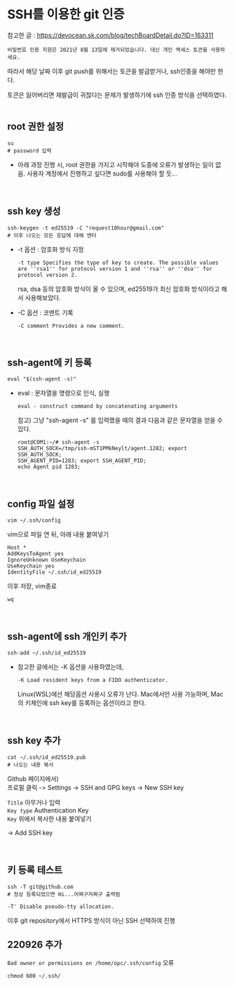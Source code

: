 # SSH를 이용한 git 인증

참고한 글 : https://devocean.sk.com/blog/techBoardDetail.do?ID=163311

`비밀번호 인증 지원은 2021년 8월 13일에 제거되었습니다. 대신 개인 액세스 토큰을 사용하세요.`

따라서 해당 날짜 이후 git push를 위해서는 토큰을 발급받거나, ssh인증을 해야만 한다.

토큰은 잃어버리면 재발급이 귀찮다는 문제가 발생하기에 ssh 인증 방식을 선택하였다.
<br><br>

root 권한 설정
---
```shell
su
# password 입력
```
- 아래 과정 진행 시, root 권한을 가지고 시작해야 도중에 오류가 발생하는 일이 없음. 사용자 계정에서 진행하고 싶다면 sudo를 사용해야 할 듯...

<br>

ssh key 생성
---
```shell
ssh-keygen -t ed25519 -C "request10hour@gmail.com"
# 이후 나오는 모든 응답에 대해 엔터
```

- -t 옵션 : 암호화 방식 지정

  `-t type
Specifies the type of key to create. The possible values are ''rsa1'' for protocol version 1 and ''rsa'' or ''dsa'' for protocol version 2.`

  rsa, dsa 등의 암호화 방식이 올 수 있으며, ed25519가 최신 암호화 방식이라고 해서 사용해보았다.

- -C 옵션 : 코멘트 기록

  `-C comment Provides a new comment.`

<br>

ssh-agent에 키 등록
---
```shell
eval "$(ssh-agent -s)"
```
- eval : 문자열을 명령으로 인식, 실행

  `eval - construct command by concatenating arguments`

  참고) 그냥 "ssh-agent -s" 를 입력했을 때의 결과
  다음과 같은 문자열을 얻을 수 있다.
  ```shell
  root@COM1:~/# ssh-agent -s
  SSH_AUTH_SOCK=/tmp/ssh-mST1PMkNeylt/agent.1282; export SSH_AUTH_SOCK;
  SSH_AGENT_PID=1283; export SSH_AGENT_PID;
  echo Agent pid 1283;
  ```

<br>

config 파일 설정
---
```shell
vim ~/.ssh/config
```
  vim으로 파일 연 뒤, 아래 내용 붙여넣기
```shell
Host *
AddKeysToAgent yes
IgnoreUnknown UseKeychain
UseKeychain yes
IdentityFile ~/.ssh/id_ed25519
```
  이후 저장, vim종료
```shell
wq
```

<br>

ssh-agent에 ssh 개인키 추가
---
```shell
ssh-add ~/.ssh/id_ed25519
```
- 참고한 글에서는 -K 옵션을 사용하였는데,

  `-K Load resident keys from a FIDO authenticator.`

  Linux(WSL)에선 해당옵션 사용시 오류가 난다. Mac에서만 사용 가능하며, Mac의 키체인에 ssh key를 등록하는 옵션이라고 한다.

<br>

ssh key 추가
---
```shell
cat ~/.ssh/id_ed25519.pub
# 나오는 내용 복사
```
Github 페이지에서)<br>
프로필 클릭 -> Settings -> SSH and GPG keys -> New SSH key

`Title` 아무거나 입력<br>
`Key type` Authentication Key<br>
`Key` 위에서 복사한 내용 붙여넣기

-> Add SSH key

<br>

키 등록 테스트
---
```shell
ssh -T git@github.com
# 정상 등록되었으면 Hi...어쩌구저쩌구 출력됨
```
`-T' Disable pseudo-tty allocation.`


이후 git repository에서 HTTPS 방식이 아닌 SSH 선택하여 진행

220926 추가
---
`Bad owner or permissions on /home/opc/.ssh/config` 오류<br>
```shell
chmod 600 ~/.ssh/
```

